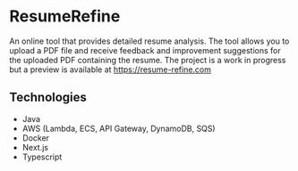 # ResumeRefine

An online tool that provides detailed resume analysis. The tool allows you to upload a PDF file and receive feedback and improvement suggestions for the uploaded PDF containing the resume. The project is a work in progress but a preview is available at https://resume-refine.com

## Technologies
- Java
- AWS (Lambda, ECS, API Gateway, DynamoDB, SQS)
- Docker
- Next.js
- Typescript